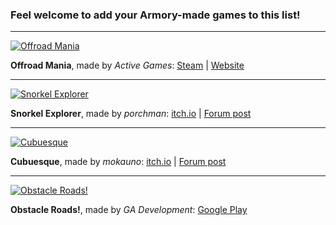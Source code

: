 ### Feel welcome to add your Armory-made games to this list!

---
[![Offroad Mania](https://activegamesbox.com/wp-content/uploads/2019/09/offroad-mania_01.png)](https://activegamesbox.com/2019/09/17/offroad-mania/)

**Offroad Mania**, made by *Active Games*: [Steam](https://store.steampowered.com/app/1222040/Offroad_Mania/) | [Website](https://activegamesbox.com/2019/09/17/offroad-mania/)

---

[![Snorkel Explorer](https://img.itch.zone/aW1nLzQwNTYxNTEucG5n/original/J8Qwh3.png)](https://porchman.itch.io/snorkel-explorer)

**Snorkel Explorer**, made by *porchman*: [itch.io](https://porchman.itch.io/snorkel-explorer) | [Forum post](https://forums.armory3d.org/t/snorkel-explorer-an-educational-interactive-experience-and-my-first-armory-release/4237)

---

[![Cubuesque](https://img.itch.zone/aW1hZ2UvNjUxODMzLzM1NDQ4MjYucG5n/original/wRAbGc.png)](https://mokauno.itch.io/cubuesque)

**Cubuesque**, made by *mokauno*: [itch.io](https://mokauno.itch.io/cubuesque) | [Forum post](https://forums.armory3d.org/t/cubuesque-project/4057)

---

[![Obstacle Roads!](https://lh3.googleusercontent.com/3J3a79tVChvOfRq0qXD3CkH6zI4Q5yhntwSfTPwwpcxwChqNgNzhf3nj8n1c3OpJ8ps=w720-h310)](https://play.google.com/store/apps/details?id=com.gadevelopment.obstacleroads)

**Obstacle Roads!**, made by *GA Development*: [Google Play](https://play.google.com/store/apps/details?id=com.gadevelopment.obstacleroads)

